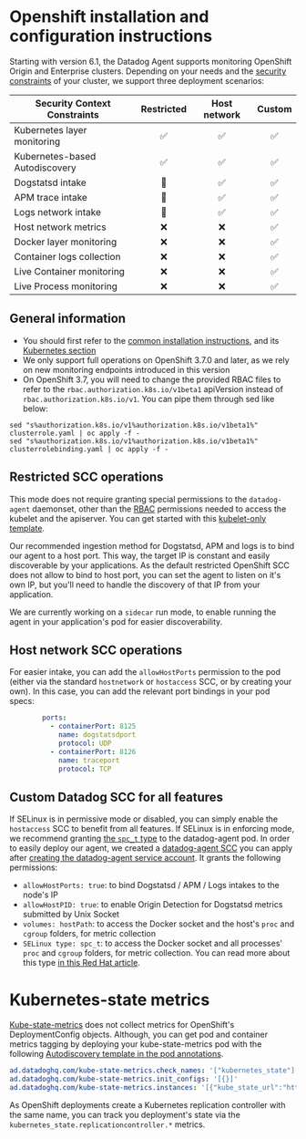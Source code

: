 # Openshift installation and configuration instructions

Starting with version 6.1, the Datadog Agent supports monitoring OpenShift Origin and Enterprise clusters. Depending on your needs and the [security constraints](https://docs.openshift.org/latest/admin_guide/manage_scc.html) of your cluster, we support three deployment scenarios:

| Security Context Constraints   | Restricted | Host network | Custom |
|--------------------------------|:----------:|:------------:|:------:|
| Kubernetes layer monitoring    | ✅         | ✅          | ✅     |
| Kubernetes-based Autodiscovery | ✅         | ✅          | ✅     |
| Dogstatsd intake               | 🔶         | ✅          | ✅     |
| APM trace intake               | 🔶         | ✅          | ✅     |
| Logs network intake            | 🔶         | ✅          | ✅     |
| Host network metrics           | ❌         | ❌          | ✅     |
| Docker layer monitoring        | ❌         | ❌          | ✅     |
| Container logs collection      | ❌         | ❌          | ✅     |
| Live Container monitoring      | ❌         | ❌          | ✅     |
| Live Process monitoring        | ❌         | ❌          | ✅     |

## General information

- You should first refer to the [common installation instructions](README.md), and its [Kubernetes section](README.md#Kubernetes)
- We only support full operations on OpenShift 3.7.0 and later, as we rely on new monitoring endpoints introduced in this version
- On OpenShift 3.7, you will need to change the provided RBAC files to refer to the `rbac.authorization.k8s.io/v1beta1` apiVersion instead of `rbac.authorization.k8s.io/v1`. You can pipe them through sed like below:

```
sed "s%authorization.k8s.io/v1%authorization.k8s.io/v1beta1%" clusterrole.yaml | oc apply -f -
sed "s%authorization.k8s.io/v1%authorization.k8s.io/v1beta1%" clusterrolebinding.yaml | oc apply -f -
```

## Restricted SCC operations

This mode does not require granting special permissions to the `datadog-agent` daemonset, other than the [RBAC](../manifests/rbac) permissions needed to access the kubelet and the apiserver. You can get started with this [kubelet-only template](../manifests/agent-kubelet-only.yaml).

Our recommended ingestion method for Dogstatsd, APM and logs is to bind our agent to a host port. This way, the target IP is constant and easily discoverable by your applications. As the default restricted OpenShift SCC does not allow to bind to host port, you can set the agent to listen on it's own IP, but you'll need to handle the discovery of that IP from your application.

We are currently working on a `sidecar` run mode, to enable running the agent in your application's pod for easier discoverability.

## Host network SCC operations

For easier intake, you can add the `allowHostPorts` permission to the pod (either via the standard `hostnetwork` or `hostaccess` SCC, or by creating your own). In this case, you can add the relevant port bindings in your pod specs:

```yaml
        ports:
          - containerPort: 8125
            name: dogstatsdport
            protocol: UDP
          - containerPort: 8126
            name: traceport
            protocol: TCP
```

## Custom Datadog SCC for all features

If SELinux is in permissive mode or disabled, you can simply enable the `hostaccess` SCC to benefit from all features. If SELinux is in enforcing mode, we recommend granting [the `spc_t` type](https://developers.redhat.com/blog/2014/11/06/introducing-a-super-privileged-container-concept/) to the datadog-agent pod. In order to easily deploy our agent, we created a [datadog-agent SCC](../manifests/openshift/scc.yaml) you can apply after [creating the datadog-agent service account](../manifests/rbac). It grants the following permissions:

- `allowHostPorts: true`: to bind Dogstatsd / APM / Logs intakes to the node's IP
- `allowHostPID: true`: to enable Origin Detection for Dogstatsd metrics submitted by Unix Socket
- `volumes: hostPath`: to access the Docker socket and the host's `proc` and `cgroup` folders, for metric collection
- `SELinux type: spc_t`: to access the Docker socket and all processes' `proc` and `cgroup` folders, for metric collection. You can read more about this type [in this Red Hat article](https://developers.redhat.com/blog/2014/11/06/introducing-a-super-privileged-container-concept/).

# Kubernetes-state metrics

[Kube-state-metrics](https://github.com/kubernetes/kube-state-metrics) does not collect metrics for OpenShift's DeploymentConfig objects. Although, you can get pod and container metrics tagging by deploying your kube-state-metrics pod with the following [Autodiscovery template in the pod annotations](https://docs.datadoghq.com/agent/autodiscovery/#template-source-kubernetes-pod-annotations).

```yaml
ad.datadoghq.com/kube-state-metrics.check_names: '["kubernetes_state"]'
ad.datadoghq.com/kube-state-metrics.init_configs: '[{}]'
ad.datadoghq.com/kube-state-metrics.instances: '[{"kube_state_url":"http://%%host%%:%%port%%/metrics","labels_mapper":{"namespace":"kube_namespace","label_deploymentconfig":"oshift_deployment_config","label_deployment":"oshift_deployment"},"label_joins":{"kube_pod_labels":{"label_to_match":"pod","labels_to_get":["label_deployment","label_deploymentconfig"]}}}]'
```

As OpenShift deployments create a Kubernetes replication controller with the same name, you can track you deployment's state via the `kubernetes_state.replicationcontroller.*` metrics.
